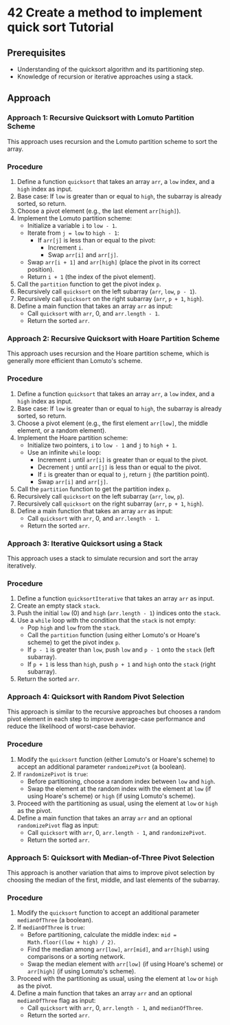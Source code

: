 # 42 Create a method to implement quick sort Tutorial

## Prerequisites

*   Understanding of the quicksort algorithm and its partitioning step.
*   Knowledge of recursion or iterative approaches using a stack.

## Approach

### Approach 1: Recursive Quicksort with Lomuto Partition Scheme

This approach uses recursion and the Lomuto partition scheme to sort the array.

### Procedure

1. Define a function `quicksort` that takes an array `arr`, a `low` index, and a `high` index as input.
2. Base case: If `low` is greater than or equal to `high`, the subarray is already sorted, so return.
3. Choose a pivot element (e.g., the last element `arr[high]`).
4. Implement the Lomuto partition scheme:
    *   Initialize a variable `i` to `low - 1`.
    *   Iterate from `j = low` to `high - 1`:
        *   If `arr[j]` is less than or equal to the pivot:
            *   Increment `i`.
            *   Swap `arr[i]` and `arr[j]`.
    *   Swap `arr[i + 1]` and `arr[high]` (place the pivot in its correct position).
    *   Return `i + 1` (the index of the pivot element).
5. Call the `partition` function to get the pivot index `p`.
6. Recursively call `quicksort` on the left subarray (`arr`, `low`, `p - 1`).
7. Recursively call `quicksort` on the right subarray (`arr`, `p + 1`, `high`).
8. Define a main function that takes an array `arr` as input:
    *   Call `quicksort` with `arr`, 0, and `arr.length - 1`.
    *   Return the sorted `arr`.

### Approach 2: Recursive Quicksort with Hoare Partition Scheme

This approach uses recursion and the Hoare partition scheme, which is generally more efficient than Lomuto's scheme.

### Procedure

1. Define a function `quicksort` that takes an array `arr`, a `low` index, and a `high` index as input.
2. Base case: If `low` is greater than or equal to `high`, the subarray is already sorted, so return.
3. Choose a pivot element (e.g., the first element `arr[low]`, the middle element, or a random element).
4. Implement the Hoare partition scheme:
    *   Initialize two pointers, `i` to `low - 1` and `j` to `high + 1`.
    *   Use an infinite `while` loop:
        *   Increment `i` until `arr[i]` is greater than or equal to the pivot.
        *   Decrement `j` until `arr[j]` is less than or equal to the pivot.
        *   If `i` is greater than or equal to `j`, return `j` (the partition point).
        *   Swap `arr[i]` and `arr[j]`.
5. Call the `partition` function to get the partition index `p`.
6. Recursively call `quicksort` on the left subarray (`arr`, `low`, `p`).
7. Recursively call `quicksort` on the right subarray (`arr`, `p + 1`, `high`).
8. Define a main function that takes an array `arr` as input:
    *   Call `quicksort` with `arr`, 0, and `arr.length - 1`.
    *   Return the sorted `arr`.

### Approach 3: Iterative Quicksort using a Stack

This approach uses a stack to simulate recursion and sort the array iteratively.

### Procedure

1. Define a function `quicksortIterative` that takes an array `arr` as input.
2. Create an empty stack `stack`.
3. Push the initial `low` (0) and `high` (`arr.length - 1`) indices onto the `stack`.
4. Use a `while` loop with the condition that the `stack` is not empty:
    *   Pop `high` and `low` from the `stack`.
    *   Call the `partition` function (using either Lomuto's or Hoare's scheme) to get the pivot index `p`.
    *   If `p - 1` is greater than `low`, push `low` and `p - 1` onto the `stack` (left subarray).
    *   If `p + 1` is less than `high`, push `p + 1` and `high` onto the `stack` (right subarray).
5. Return the sorted `arr`.

### Approach 4: Quicksort with Random Pivot Selection

This approach is similar to the recursive approaches but chooses a random pivot element in each step to improve average-case performance and reduce the likelihood of worst-case behavior.

### Procedure

1. Modify the `quicksort` function (either Lomuto's or Hoare's scheme) to accept an additional parameter `randomizePivot` (a boolean).
2. If `randomizePivot` is `true`:
    *   Before partitioning, choose a random index between `low` and `high`.
    *   Swap the element at the random index with the element at `low` (if using Hoare's scheme) or `high` (if using Lomuto's scheme).
3. Proceed with the partitioning as usual, using the element at `low` or `high` as the pivot.
4. Define a main function that takes an array `arr` and an optional `randomizePivot` flag as input:
    *   Call `quicksort` with `arr`, 0, `arr.length - 1`, and `randomizePivot`.
    *   Return the sorted `arr`.

### Approach 5: Quicksort with Median-of-Three Pivot Selection

This approach is another variation that aims to improve pivot selection by choosing the median of the first, middle, and last elements of the subarray.

### Procedure

1. Modify the `quicksort` function to accept an additional parameter `medianOfThree` (a boolean).
2. If `medianOfThree` is `true`:
    *   Before partitioning, calculate the middle index: `mid = Math.floor((low + high) / 2)`.
    *   Find the median among `arr[low]`, `arr[mid]`, and `arr[high]` using comparisons or a sorting network.
    *   Swap the median element with `arr[low]` (if using Hoare's scheme) or `arr[high]` (if using Lomuto's scheme).
3. Proceed with the partitioning as usual, using the element at `low` or `high` as the pivot.
4. Define a main function that takes an array `arr` and an optional `medianOfThree` flag as input:
    *   Call `quicksort` with `arr`, 0, `arr.length - 1`, and `medianOfThree`.
    *   Return the sorted `arr`.
